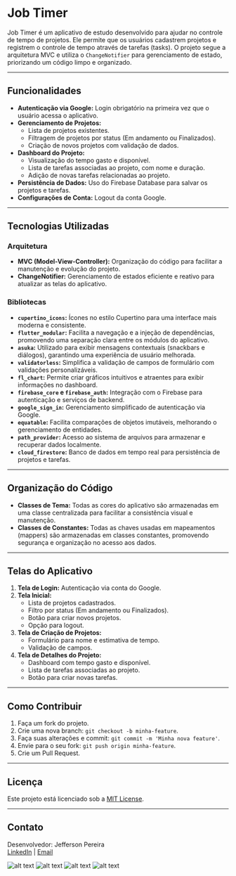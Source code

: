 
# Job Timer

Job Timer é um aplicativo de estudo desenvolvido para ajudar no controle de tempo de projetos. Ele permite que os usuários cadastrem projetos e registrem o controle de tempo através de tarefas (tasks). O projeto segue a arquitetura MVC e utiliza o `ChangeNotifier` para gerenciamento de estado, priorizando um código limpo e organizado.

---

## Funcionalidades

- **Autenticação via Google:** Login obrigatório na primeira vez que o usuário acessa o aplicativo.
- **Gerenciamento de Projetos:**
  - Lista de projetos existentes.
  - Filtragem de projetos por status (Em andamento ou Finalizados).
  - Criação de novos projetos com validação de dados.
- **Dashboard do Projeto:**
  - Visualização do tempo gasto e disponível.
  - Lista de tarefas associadas ao projeto, com nome e duração.
  - Adição de novas tarefas relacionadas ao projeto.
- **Persistência de Dados:** Uso do Firebase Database para salvar os projetos e tarefas.
- **Configurações de Conta:** Logout da conta Google.

---

## Tecnologias Utilizadas

### **Arquitetura**
- **MVC (Model-View-Controller):** Organização do código para facilitar a manutenção e evolução do projeto.
- **ChangeNotifier:** Gerenciamento de estados eficiente e reativo para atualizar as telas do aplicativo.

### **Bibliotecas**
- **`cupertino_icons`:** Ícones no estilo Cupertino para uma interface mais moderna e consistente.
- **`flutter_modular`:** Facilita a navegação e a injeção de dependências, promovendo uma separação clara entre os módulos do aplicativo.
- **`asuka`:** Utilizado para exibir mensagens contextuais (snackbars e diálogos), garantindo uma experiência de usuário melhorada.
- **`validatorless`:** Simplifica a validação de campos de formulário com validações personalizáveis.
- **`fl_chart`:** Permite criar gráficos intuitivos e atraentes para exibir informações no dashboard.
- **`firebase_core` e `firebase_auth`:** Integração com o Firebase para autenticação e serviços de backend.
- **`google_sign_in`:** Gerenciamento simplificado de autenticação via Google.
- **`equatable`:** Facilita comparações de objetos imutáveis, melhorando o gerenciamento de entidades.
- **`path_provider`:** Acesso ao sistema de arquivos para armazenar e recuperar dados localmente.
- **`cloud_firestore`:** Banco de dados em tempo real para persistência de projetos e tarefas.

---

## Organização do Código

- **Classes de Tema:** Todas as cores do aplicativo são armazenadas em uma classe centralizada para facilitar a consistência visual e manutenção.
- **Classes de Constantes:** Todas as chaves usadas em mapeamentos (mappers) são armazenadas em classes constantes, promovendo segurança e organização no acesso aos dados.

---

## Telas do Aplicativo

1. **Tela de Login:** Autenticação via conta do Google.
2. **Tela Inicial:**
   - Lista de projetos cadastrados.
   - Filtro por status (Em andamento ou Finalizados).
   - Botão para criar novos projetos.
   - Opção para logout.
3. **Tela de Criação de Projetos:**
   - Formulário para nome e estimativa de tempo.
   - Validação de campos.
4. **Tela de Detalhes do Projeto:**
   - Dashboard com tempo gasto e disponível.
   - Lista de tarefas associadas ao projeto.
   - Botão para criar novas tarefas.

---

## Como Contribuir

1. Faça um fork do projeto.
2. Crie uma nova branch: `git checkout -b minha-feature`.
3. Faça suas alterações e commit: `git commit -m 'Minha nova feature'`.
4. Envie para o seu fork: `git push origin minha-feature`.
5. Crie um Pull Request.

---

## Licença

Este projeto está licenciado sob a [MIT License](LICENSE).

---

## Contato

Desenvolvedor: Jefferson Pereira  
[LinkedIn](https://www.linkedin.com/in/jefferson-oliveira-780a191b6/) | [Email](mailto:jpo.developer@gmail.com)

![alt text](images/readme/home.png)
![alt text](images/readme/projetos.png)
![alt text](images/readme/dashboard.png)
![alt text](images/readme/task.png)